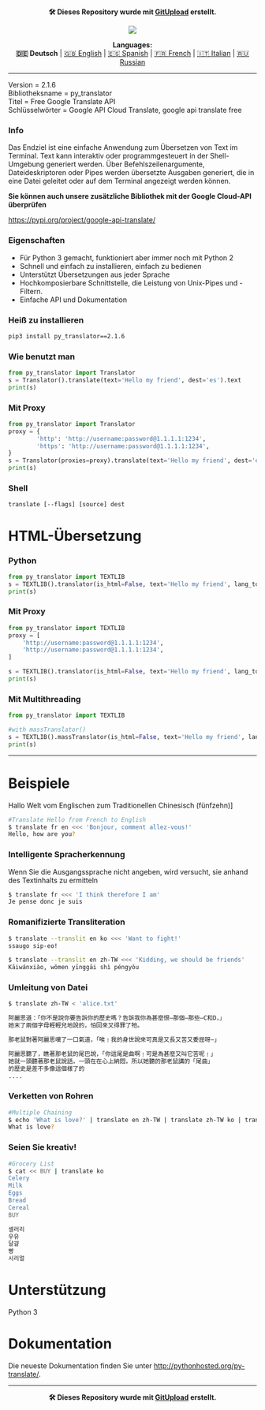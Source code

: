 <p align="center"><b>🛠️ Dieses Repository wurde mit <a href="https://gitupload.com">GitUpload</a> erstellt.</b></p>
<p align="center"><a href="https://kupi.net"><img src="https://github.com/markolofsen/py_translator//blob/master/.banners/banner_de.png?raw=1" /></a></p>
<p align="center"><b>Languages:</b><br /><b>🇩🇪 Deutsch</b> | <a href="https://github.com/markolofsen/py_translator/blob/master/README.md">🇬🇧 English</a> | <a href="https://github.com/markolofsen/py_translator/blob/master/README_es.md">🇪🇸 Spanish</a> | <a href="https://github.com/markolofsen/py_translator/blob/master/README_fr.md">🇫🇷 French</a> | <a href="https://github.com/markolofsen/py_translator/blob/master/README_it.md">🇮🇹 Italian</a> | <a href="https://github.com/markolofsen/py_translator/blob/master/README_ru.md">🇷🇺 Russian</a></p>

---

Version = 2.1.6 <br />
Bibliotheksname = py_translator <br />
Titel = Free Google Translate API <br />
Schlüsselwörter = Google API Cloud Translate, google api translate free <br />

### Info
Das Endziel ist eine einfache Anwendung zum Übersetzen von Text im Terminal. Text kann interaktiv oder programmgesteuert in der Shell-Umgebung generiert werden. Über Befehlszeilenargumente, Dateideskriptoren oder Pipes werden übersetzte Ausgaben generiert, die in eine Datei geleitet oder auf dem Terminal angezeigt werden können.

<b>Sie können auch unsere zusätzliche Bibliothek mit der Google Cloud-API überprüfen</b>

https://pypi.org/project/google-api-translate/


### Eigenschaften
* Für Python 3 gemacht, funktioniert aber immer noch mit Python 2
* Schnell und einfach zu installieren, einfach zu bedienen
* Unterstützt Übersetzungen aus jeder Sprache
* Hochkomposierbare Schnittstelle, die Leistung von Unix-Pipes und -Filtern.
* Einfache API und Dokumentation

### Heiß zu installieren

```sh
pip3 install py_translator==2.1.6
```


### Wie benutzt man
```python
from py_translator import Translator
s = Translator().translate(text='Hello my friend', dest='es').text
print(s)
```

### Mit Proxy
```python
from py_translator import Translator
proxy = {
        'http': 'http://username:password@1.1.1.1:1234',
        'https': 'http://username:password@1.1.1.1:1234',
}
s = Translator(proxies=proxy).translate(text='Hello my friend', dest='es').text
print(s)
```

### Shell
```shell
translate [--flags] [source] dest
```


# HTML-Übersetzung

### Python
```python
from py_translator import TEXTLIB
s = TEXTLIB().translator(is_html=False, text='Hello my friend', lang_to='cn', proxy=False)
print(s)
```

### Mit Proxy
```python
from py_translator import TEXTLIB
proxy = [
    'http://username:password@1.1.1.1:1234',
    'http://username:password@1.1.1.1:1234',
]

s = TEXTLIB().translator(is_html=False, text='Hello my friend', lang_to='cn', proxy=proxy)
print(s)
```

### Mit Multithreading
```python
from py_translator import TEXTLIB

#with massTranslator()
s = TEXTLIB().massTranslator(is_html=False, text='Hello my friend', lang_to='cn', proxy=False)
print(s)
```

--------
# Beispiele
Hallo Welt vom Englischen zum Traditionellen Chinesisch
(fünfzehn)]

```sh
#Translate Hello from French to English
$ translate fr en <<< 'Bonjour, comment allez-vous!'
Hello, how are you?
```

### Intelligente Spracherkennung
Wenn Sie die Ausgangssprache nicht angeben, wird versucht, sie anhand des Textinhalts zu ermitteln
```sh
$ translate fr <<< 'I think therefore I am'
Je pense donc je suis
```


### Romanifizierte Transliteration
```sh
$ translate --translit en ko <<< 'Want to fight!'
ssaugo sip-eo!

$ translate --translit en zh-TW <<< 'Kidding, we should be friends'
Kāiwánxiào, wǒmen yīnggāi shì péngyǒu
```


### Umleitung von Datei
```sh
$ translate zh-TW < 'alice.txt'

阿麗思道：「你不是說你要告訴你的歷史嗎？告訴我你為甚麼恨—那個—那些—C和D，」
她末了兩個字母輕輕兒地說的，怕回來又得罪了牠。

那老鼠對著阿麗思嘆了一口氣道，「唉﹗我的身世說來可真是又長又苦又委屈呀—」

阿麗思聽了，瞧著那老鼠的尾巴說，「你這尾是曲啊﹗可是為甚麼又叫它苦呢﹗」
她就一頭聽著那老鼠說話，一頭在在心上納悶，所以她聽的那老鼠講的「尾曲」
的歷史是差不多像這個樣了的
....
```

### Verketten von Rohren
```sh
#Multiple Chaining
$ echo 'What is love?' | translate en zh-TW | translate zh-TW ko | translate ko fr | translate fr en
What is love?
```

### Seien Sie kreativ!
```sh
#Grocery List
$ cat << BUY | translate ko
Celery
Milk
Eggs
Bread
Cereal
BUY

셀러리
우유
달걀
빵
시리얼
```

# Unterstützung
Python 3

# Dokumentation
Die neueste Dokumentation finden Sie unter http://pythonhosted.org/py-translate/.


---

<p align="center"><b>🛠️ Dieses Repository wurde mit <a href="https://gitupload.com">GitUpload</a> erstellt.</b></p>